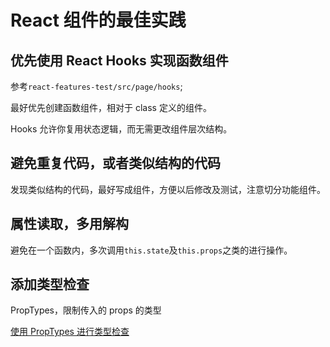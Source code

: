 # React 组件的最佳实践

## 优先使用 React Hooks 实现函数组件

参考`react-features-test/src/page/hooks`;

最好优先创建函数组件，相对于 class 定义的组件。

Hooks 允许你复用状态逻辑，而无需更改组件层次结构。

## 避免重复代码，或者类似结构的代码

发现类似结构的代码，最好写成组件，方便以后修改及测试，注意切分功能组件。

## 属性读取，多用解构

避免在一个函数内，多次调用`this.state`及`this.props`之类的进行操作。

## 添加类型检查

PropTypes，限制传入的 props 的类型

[使用 PropTypes 进行类型检查](https://react.docschina.org/docs/typechecking-with-proptypes.html)

